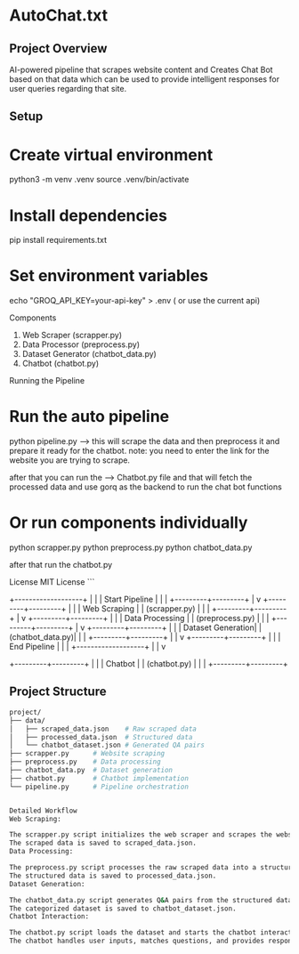# AutoChat.txt

## Project Overview
AI-powered pipeline that scrapes website content and Creates Chat Bot based on that data which can be used to provide intelligent responses for user queries regarding that site.

## Setup

# Create virtual environment
python3 -m venv .venv
source .venv/bin/activate

# Install dependencies
pip install requirements.txt

# Set environment variables
echo "GROQ_API_KEY=your-api-key" > .env ( or use the current api)

Components
1. Web Scraper (scrapper.py)
2. Data Processor (preprocess.py)
3. Dataset Generator (chatbot_data.py)
4. Chatbot (chatbot.py)

Running the Pipeline

# Run the auto pipeline
python pipeline.py -->  this will scrape the data and then preprocess it and prepare it ready for the chatbot.
note: you need to enter the link for the website you are trying to scrape.

after that you can run the --> Chatbot.py file and that will fetch the processed data and use gorq as the backend to run the chat bot functions

# Or run components individually
python scrapper.py
python preprocess.py
python chatbot_data.py

after that run the chatbot.py


License
MIT License ```




+-------------------+
|                   |
|   Start Pipeline  |
|                   |
+---------+---------+
          |
          v
+---------+---------+
|                   |
|  Web Scraping     |
|  (scrapper.py)    |
|                   |
+---------+---------+
          |
          v
+---------+---------+
|                   |
|  Data Processing  |
|  (preprocess.py)  |
|                   |
+---------+---------+
          |
          v
+---------+---------+
|                   |
|  Dataset Generation|
|  (chatbot_data.py)|
|                   |
+---------+---------+
          |
          |
          v
+---------+---------+
|                   |
|  End Pipeline     |
|                   |
+-------------------+
          |
          |
          v

+---------+---------+
|                   |
|  Chatbot          |
|  (chatbot.py)     |
|                   |
+---------+---------+



## Project Structure
```bash
project/
├── data/
│   ├── scraped_data.json    # Raw scraped data
│   ├── processed_data.json  # Structured data
│   └── chatbot_dataset.json # Generated QA pairs
├── scrapper.py      # Website scraping
├── preprocess.py    # Data processing
├── chatbot_data.py  # Dataset generation
├── chatbot.py       # Chatbot implementation
└── pipeline.py      # Pipeline orchestration


Detailed Workflow
Web Scraping:

The scrapper.py script initializes the web scraper and scrapes the website content.
The scraped data is saved to scraped_data.json.
Data Processing:

The preprocess.py script processes the raw scraped data into a structured format.
The structured data is saved to processed_data.json.
Dataset Generation:

The chatbot_data.py script generates Q&A pairs from the structured data using the Groq API.
The categorized dataset is saved to chatbot_dataset.json.
Chatbot Interaction:

The chatbot.py script loads the dataset and starts the chatbot interaction.
The chatbot handles user inputs, matches questions, and provides responses.
